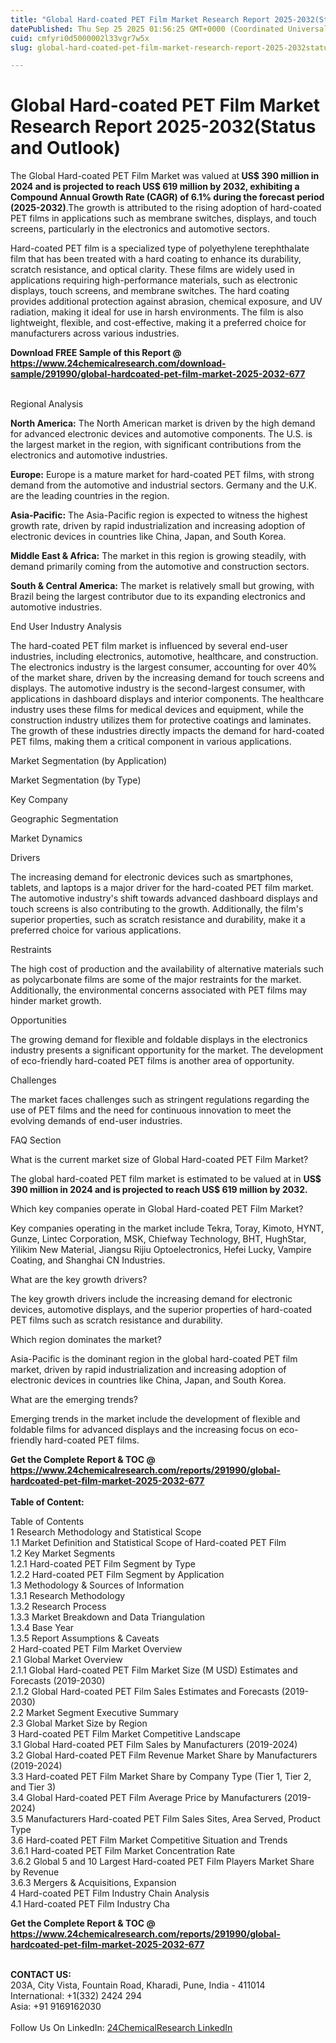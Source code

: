 ```yaml
---
title: "Global Hard-coated PET Film Market Research Report 2025-2032(Status and Outlook)"
datePublished: Thu Sep 25 2025 01:56:25 GMT+0000 (Coordinated Universal Time)
cuid: cmfyri0d5000002l33vgr7w5x
slug: global-hard-coated-pet-film-market-research-report-2025-2032status-and-outlook-1

---
```


# Global Hard-coated PET Film Market Research Report 2025-2032(Status and Outlook)

<p>The Global Hard-coated PET Film Market was valued at<strong> US$ 390 million in 2024 and is projected to reach US$ 619 million by 2032, exhibiting a Compound Annual Growth Rate (CAGR) of 6.1% during the forecast period (2025-2032)</strong>.The growth is attributed to the rising adoption of hard-coated PET films in applications such as membrane switches, displays, and touch screens, particularly in the electronics and automotive sectors.</p><p>
</p><p>Hard-coated PET film is a specialized type of polyethylene terephthalate film that has been treated with a hard coating to enhance its durability, scratch resistance, and optical clarity. These films are widely used in applications requiring high-performance materials, such as electronic displays, touch screens, and membrane switches. The hard coating provides additional protection against abrasion, chemical exposure, and UV radiation, making it ideal for use in harsh environments. The film is also lightweight, flexible, and cost-effective, making it a preferred choice for manufacturers across various industries.</p><div><b>Download FREE Sample of this Report @ 
            <a href="https://www.24chemicalresearch.com/download-sample/291990/global-hardcoated-pet-film-market-2025-2032-677">
            https://www.24chemicalresearch.com/download-sample/291990/global-hardcoated-pet-film-market-2025-2032-677</a></b></div><br><p>
Regional Analysis</p><p>
</p><p><strong>North America:</strong> The North American market is driven by the high demand for advanced electronic devices and automotive components. The U.S. is the largest market in the region, with significant contributions from the electronics and automotive industries.</p><p>
</p><p><strong>Europe:</strong> Europe is a mature market for hard-coated PET films, with strong demand from the automotive and industrial sectors. Germany and the U.K. are the leading countries in the region.</p><p>
</p><p><strong>Asia-Pacific:</strong> The Asia-Pacific region is expected to witness the highest growth rate, driven by rapid industrialization and increasing adoption of electronic devices in countries like China, Japan, and South Korea.</p><p>
</p><p><strong>Middle East &amp; Africa:</strong> The market in this region is growing steadily, with demand primarily coming from the automotive and construction sectors.</p><p>
</p><p><strong>South &amp; Central America:</strong> The market is relatively small but growing, with Brazil being the largest contributor due to its expanding electronics and automotive industries.</p><p>
End User Industry Analysis</p><p>
</p><p>The hard-coated PET film market is influenced by several end-user industries, including electronics, automotive, healthcare, and construction. The electronics industry is the largest consumer, accounting for over 40% of the market share, driven by the increasing demand for touch screens and displays. The automotive industry is the second-largest consumer, with applications in dashboard displays and interior components. The healthcare industry uses these films for medical devices and equipment, while the construction industry utilizes them for protective coatings and laminates. The growth of these industries directly impacts the demand for hard-coated PET films, making them a critical component in various applications.</p><p>
Market Segmentation (by Application)</p><p>
</p><p>
Market Segmentation (by Type)</p><p>
</p><p>
Key Company</p><p>
</p><p>
Geographic Segmentation</p><p>
</p><p>
Market Dynamics</p><p>
Drivers</p><p>
</p><p>The increasing demand for electronic devices such as smartphones, tablets, and laptops is a major driver for the hard-coated PET film market. The automotive industry's shift towards advanced dashboard displays and touch screens is also contributing to the growth. Additionally, the film's superior properties, such as scratch resistance and durability, make it a preferred choice for various applications.</p><p>
Restraints</p><p>
</p><p>The high cost of production and the availability of alternative materials such as polycarbonate films are some of the major restraints for the market. Additionally, the environmental concerns associated with PET films may hinder market growth.</p><p>
Opportunities</p><p>
</p><p>The growing demand for flexible and foldable displays in the electronics industry presents a significant opportunity for the market. The development of eco-friendly hard-coated PET films is another area of opportunity.</p><p>
Challenges</p><p>
</p><p>The market faces challenges such as stringent regulations regarding the use of PET films and the need for continuous innovation to meet the evolving demands of end-user industries.</p><p>
FAQ Section</p><p>
What is the current market size of Global Hard-coated PET Film Market?</p><p>
</p><p>The global hard-coated PET film market is estimated to be valued at in <strong>US$ 390 million in 2024 and is projected to reach US$ 619 million by 2032.</strong></p><p>
Which key companies operate in Global Hard-coated PET Film Market?</p><p>
</p><p>Key companies operating in the market include Tekra, Toray, Kimoto, HYNT, Gunze, Lintec Corporation, MSK, Chiefway Technology, BHT, HughStar, Yilikim New Material, Jiangsu Rijiu Optoelectronics, Hefei Lucky, Vampire Coating, and Shanghai CN Industries.</p><p>
What are the key growth drivers?</p><p>
</p><p>The key growth drivers include the increasing demand for electronic devices, automotive displays, and the superior properties of hard-coated PET films such as scratch resistance and durability.</p><p>
Which region dominates the market?</p><p>
</p><p>Asia-Pacific is the dominant region in the global hard-coated PET film market, driven by rapid industrialization and increasing adoption of electronic devices in countries like China, Japan, and South Korea.</p><p>
What are the emerging trends?</p><p>
</p><p>Emerging trends in the market include the development of flexible and foldable films for advanced displays and the increasing focus on eco-friendly hard-coated PET films.</p>

<div><b>Get the Complete Report & TOC @ 
            <a href="https://www.24chemicalresearch.com/reports/291990/global-hardcoated-pet-film-market-2025-2032-677">
            https://www.24chemicalresearch.com/reports/291990/global-hardcoated-pet-film-market-2025-2032-677</a></b></div><br>
            <b>Table of Content:</b><p>Table of Contents<br />
1 Research Methodology and Statistical Scope<br />
1.1 Market Definition and Statistical Scope of Hard-coated PET Film<br />
1.2 Key Market Segments<br />
1.2.1 Hard-coated PET Film Segment by Type<br />
1.2.2 Hard-coated PET Film Segment by Application<br />
1.3 Methodology & Sources of Information<br />
1.3.1 Research Methodology<br />
1.3.2 Research Process<br />
1.3.3 Market Breakdown and Data Triangulation<br />
1.3.4 Base Year<br />
1.3.5 Report Assumptions & Caveats<br />
2 Hard-coated PET Film Market Overview<br />
2.1 Global Market Overview<br />
2.1.1 Global Hard-coated PET Film Market Size (M USD) Estimates and Forecasts (2019-2030)<br />
2.1.2 Global Hard-coated PET Film Sales Estimates and Forecasts (2019-2030)<br />
2.2 Market Segment Executive Summary<br />
2.3 Global Market Size by Region<br />
3 Hard-coated PET Film Market Competitive Landscape<br />
3.1 Global Hard-coated PET Film Sales by Manufacturers (2019-2024)<br />
3.2 Global Hard-coated PET Film Revenue Market Share by Manufacturers (2019-2024)<br />
3.3 Hard-coated PET Film Market Share by Company Type (Tier 1, Tier 2, and Tier 3)<br />
3.4 Global Hard-coated PET Film Average Price by Manufacturers (2019-2024)<br />
3.5 Manufacturers Hard-coated PET Film Sales Sites, Area Served, Product Type<br />
3.6 Hard-coated PET Film Market Competitive Situation and Trends<br />
3.6.1 Hard-coated PET Film Market Concentration Rate<br />
3.6.2 Global 5 and 10 Largest Hard-coated PET Film Players Market Share by Revenue<br />
3.6.3 Mergers & Acquisitions, Expansion<br />
4 Hard-coated PET Film Industry Chain Analysis<br />
4.1 Hard-coated PET Film Industry Cha</p>

<div><b>Get the Complete Report & TOC @ 
            <a href="https://www.24chemicalresearch.com/reports/291990/global-hardcoated-pet-film-market-2025-2032-677">
            https://www.24chemicalresearch.com/reports/291990/global-hardcoated-pet-film-market-2025-2032-677</a></b></div><br>

<b>CONTACT US:</b><br>
            203A, City Vista, Fountain Road, Kharadi, Pune, India - 411014<br>
            International: +1(332) 2424 294<br>
            Asia: +91 9169162030 <br><br>
            Follow Us On LinkedIn: <a href="https://www.linkedin.com/company/24chemicalresearch/">24ChemicalResearch LinkedIn</a>